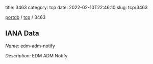 title: 3463
category: tcp
date: 2022-02-10T22:46:10
slug: tcp/3463

[portdb](/) / [tcp](/category/tcp.html) / 3463


## IANA Data

_Name:_ edm-adm-notify

_Description:_ EDM ADM Notify

